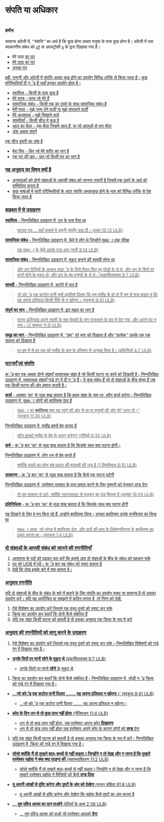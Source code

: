 # संपति या अधिकार

 #

### वर्णन

सामान्य अंग्रेजी में, ‘‘संपत्ति’’ का अर्थ है कि कुछ होना अथवा मनुष्य के पास कुछ होना है। अंग्रेजी में उस व्याकरणीय संबंध को <u>of</u> या अपस्ट्रोफी <u>s</u> के द्वारा दिखाया गया है।

* मेरे दादा <u>का<u/> घर
* मेरे दादा <u>का<u/> घर
* <u>उनका<u/> घर

इब्री, यूनानी और अंग्रेजी में संपत्ति अथवा कुछ होने का उपयोग विभिé तरीके से किया जाता है। कुछ परिस्थितियाँ दी गर्इ हैं जहाँ इनका उपयोग होता है।

* स्वामित्व - किसी के पास कुछ है
* मेरे वस्त्र - वस्त्र जो मेरे हैं
* सामाजिक संबंध - किसी एक का दूसरे के साथ सामाजिक संबंध है
* मेरी माता - मुझे जन्म देने वालीं या मुझे संभालने वालीं
* मेरे अध्यापक - मुझे सिखाने वाले
* सामग्रियाँ - किसी चीज में कुछ है
* आलु का थैला - एक थैला जिसमें आलु हैं, या जो आलुओं से भरा थैला
* अंश अथवा संपूर्ण

एक चीज दूसरी का अंश है

* मेरा सिर - सिर जो मेरे शरीर का भाग है
* एक घर की छत - छत जो किसी घर का भाग है

### यह अनुवाद का विषय क्यों है

* अनुवादकों को दोनो संज्ञाओं के आपसी संबंध को जानना जरूरी है जिसमें एक दूसरे के अर्थ को सम्मिलित करता है
* कुछ भाषाओं में सारी परिस्थितियों के अंदर संपत्ति अथवाकुछ होने के भाव को विभिé तरीके से पेश किया जाता है

### बाइबल में से उदाहरण

**स्वामित्व** - निम्नलिखित उदाहरण में, पुत्र के पास पैसा था

> छुटका पुत्र ... वहाँ कुकर्म में <u>अपनी संपत्ति</u> उड़ा दी। (लूका 15:13 ULB)

**सामाजिक संबंध** - निम्नलिखित उदाहरण में, चेले वे लोग थे जिन्होने यूहéा तक सीखा

> तब <u>यूहéा के चेले</u> उसके पास आए (मत्ती 9:14 ULB)

**सामाजिक संबंध** - निम्नलिखित उदाहरण में, मुकुट बनाने की सामग्री सोना था

> और उन टिड्डियों के आकार लड़ार्इ के लिये तैयार किए हुए घोड़ों के से थे, और उन के सिरों पर मानों सोने के मुकुट थे; और उन के मुंह मनुष्यों के से थे। (प्रकाशितवाक्य 9:7 ULB)

**सामग्री** - निम्नलिखित उदाहरण में, कटोरे में जल है

> जो कोर्इ एक कटोरा पानी तुम्हें इसलिये पिलाए कि तुम मसीह के हो तो मैं तुम से सच कहता हूं कि वह अपना प्रतिफल किसी रीति से न खोएगा। (मरकुस 9:41 ULB)

**संपूर्ण का भाग** - निम्नलिखित उदाहरण में, द्वार महल का भाग है

> परन्तु ऊरिय्याह अपने स्वामी के सब सेवकों के संग राजभवन के द्वार में लेट गया, और अपने घर न गया। (2 शमूएल 11:9 ULB)

**समूह का भाग** - निम्नलिखित उदाहरण में, ‘‘हम’’ पूरे भाग को दिखाता है और ‘‘प्रत्येक’’ उसके एक एक सदस्य को दिखाता है

> पर हम में से हर एक को मसीह के दान के परिमाण से अनुग्रह मिला है। (इफिसियों 4:7 ULB)

### घटनाएँ एवं संपत्ति

कर्इ बार एक अथवा दोनो संज्ञाएँ भाववाचक संज्ञा है जो किसी घटना या कार्य को दिखाती है। निम्नलिखित उदाहरण में, भाववाचक संज्ञाएँ गाढ़े रंग में दी गर्इ हैं। ये कुछ संबंध हैं जो दो संज्ञाओं के बीच संभव हैं जब एक किसी घटना की ओर इशारा करती है।

**कर्ता** - अक्सर ‘का’ से जुड़ा शब्द बताता है कि प्रथम संज्ञा के नाम पर, कौन कार्य करेगा। निम्नलिखित उदाहरण में, <u>यूहéा लोगों को बपतिस्मा देता है<u/>

> <u>यूहéा का **बपतिस्मा**<u/> क्या यह स्वर्ग की ओर से था वा मनुष्यों की ओर से? उत्तर दो।’’ (मरकुस 11:30 ULB)

निम्नलिखित उदाहरण में, <u>मसीह हमसे प्रेम करता है<u/>

>कौन हमको <u>मसीह के प्रेम<u/> से अलग करेगा? (रोमियों 8:35 ULB)

**कर्म** - कर्इ बार ‘का’ से जुड़ा शब्द बताता है कि किसके साथ क्या घटना होगी।

निम्नलिखित उदाहरण में, <u>लोग धन से प्रेम करते हैं<u/>

>क्योंकि रूपये का लोभ सब प्रकार की बुराइयों की जड़ है (1 तिमुथियुस 6:10 ULB)

**उपकरण** - कर्इ बार ‘का’ से जुड़ा शब्द बताता है कि कैसे एक घटना घटेगी

निम्नलिखित उदाहरण में, परमेश्वर <u>तलवार के द्वारा हमला करने के लिए दुश्मनों को भेजकर दण्ड देगा<u/>

> तो तुम तलवार से डरो, क्योंकि जलजलाहट से <u>तलवार का दंड<u/> मिलता है (अय्यूब 19:29 ULB)

**प्रतिनिधित्व** - कर्इ बार ‘का’ से जुड़ा शब्द बताता है कि किसके साथ क्या घटना होगी

यह दिखाने के लिए वे मन फिरा रहे हैं, उन्होने बपतिस्मा लिया। उनका <u>बपतिस्मा उनके मनफिराव का चिन्ह था</u>

> यूहéा आया, जो जंगल में बपतिस्मा देता, और पापों की क्षमा के लिये<u>मनफिराव के बपतिस्मा</u> का प्रचार करता था। (मरकुस 1:4 ULB)

### दो संज्ञाओं के आपसी संबंध को जानने की रणनीतियाँ

1. आसपास के पदों को पढ़कर पता करें कि इससे आप दो संज्ञाओं के बीच के संबंध को पहचान सकें
1. पद को UDB में पढ़ें। कर्इ बार यह संबंध को स्पष्ट बताता है
1. देखें कि लेख इसके बारे में क्या बताता है।

### अनुवाद रणनीति

यदि दो संज्ञाओं के बीच के संबंध के बारे में बताने के लिए संपत्ति का उपयोग स्पष्ट या सामान्य है तो उसका उपयोग करें। यदि यह अपरिचित या समझने में कठिन लगता है, तो निम्न को देखें:

1. ऐसे विशेषण का उपयोग करें जिससे एक वस्तु दूसरे को स्पष्ट कर सके
1. क्रिया का उपयोग कर बताएँ कि दोनो कैसे संबंधित हैं
1. यदि एक संज्ञा किसी घटना को बताती है तो इसका अनुवाद एक क्रिया के रूप में करें

### अनुवाद की रणनीतियों को लागु करने के उदाहरण

1. ऐसे विशेषण का उपयोग करें जिससे एक वस्तु दूसरे को स्पष्ट कर सके। निम्नलिखित विशेषणों को गाढ़े रंग में दिखाया गया है।

* **उनके सिरों पर मानों <u>सोने के मुकुट<u/> थे** (प्रकाशितवाक्य 9:7 ULB)

	* उनके सिरों पर मानों <u>**सोने** के मुकुट<u/> थे

1. क्रिया का उपयोग कर बताएँ कि दोनो कैसे संबंधित हैं। निम्नलिखित उदाहरण में, जोड़ी गर्इ क्रिया को गाढ़े रंग में दिखाया गया है।

* **...जो कोर्इ <u>एक कटोरा पानी</u> पिलाए ....... वह अपना प्रतिफल न खोएगा।**’ (मरकुस 9:41 ULB)

	* ...जो कोर्इ <u>एक कटोरा पानी</u> पिलाए ....... वह अपना प्रतिफल न खोएगा।

* **<u>कोप के दिन<u/> धन से तो कुछ लाभ नहीं होता** (नीतिवचन 11:4 ULB)

	* धन से तो कुछ लाभ नहीं होता, जब परमेश्वर <u>अपना कोप **दिखाएगा**<u/>
	* धन से तो कुछ लाभ नहीं होता जब परमेश्वर अपने <u>कोप के कारण<u/> लोगों को **दण्ड** देगा

1. यदि एक संज्ञा किसी घटना को बताती है तो इसका अनुवाद एक क्रिया के रूप में करें। निम्नलिखित उदाहरण में, क्रिया को गाढ़े रंग में दिखाया गया है।

* **सोचो क्योंकि मैं तो तुम्हारे बाल-बच्चों से नहीं कहता,) जिन्होंने न तो देखा और न जाना है कि तुम्हारे <u>परमेश्वर यहोवा ने क्या क्या ताड़ना</u> की** (व्यवस्थाविवरण 11:2 ULB)

	* सोचो क्योंकि मैं तो तुम्हारे बाल-बच्चों से नहीं कहता,) जिन्होंने न तो देखा और न जाना है कि तुम्हारे <u>परमेश्वर यहोवा ने मिस्रियों को कैसे **दण्ड दिया**</u>

* **तू अपनी आंखों से दृष्टि करेगा और <u>दुष्टों के अंत<u/> को देखेगा** (भजन संहिता 91:8 ULB)

	* तू अपनी आंखों से दृष्टि करेगा और देखेगा कि यहोवा कैसे <u>दुष्टों का अंत करता<u/> है

* **... तुम <u>पवित्र आत्मा का</u> दान पाओगे** (प्रेरितों के काम 2:38 ULB)

	* ... तुम <u>पवित्र आत्मा को पाओ जो परमेश्वर आपको **देगा**</u>
